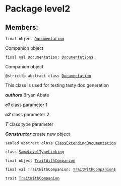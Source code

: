 # Package level2
## Members:
<pre><code class="language-scala" >final object <a href="./Documentation.md">Documentation</a></pre></code>
Companion object


<pre><code class="language-scala" >final val Documentation: <a href="./Documentation$.md">Documentation$</a></pre></code>
Companion object



<pre><code class="language-scala" >@strictfp abstract class <a href="./Documentation.md">Documentation</a></pre></code>
This class is used for testing tasty doc generation

***authors*** Bryan Abate

***c1*** class parameter 1

***c2*** class parameter 2

***T*** class type parameter

***Constructor*** create new object

<pre><code class="language-scala" >sealed abstract class <a href="./ClassExtendingDocumentation.md">ClassExtendingDocumentation</a></pre></code>
<pre><code class="language-scala" >class <a href="./SameLevelTypeLinking.md">SameLevelTypeLinking</a></pre></code>
<pre><code class="language-scala" >final object <a href="./TraitWithCompanion.md">TraitWithCompanion</a></pre></code>
<pre><code class="language-scala" >final val TraitWithCompanion: <a href="./TraitWithCompanion$.md">TraitWithCompanion$</a></pre></code>

<pre><code class="language-scala" >trait <a href="./TraitWithCompanion.md">TraitWithCompanion</a></pre></code>
